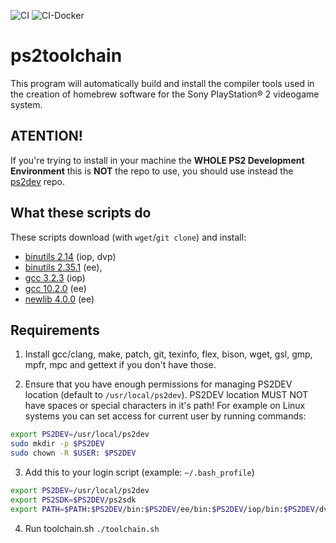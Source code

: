 ![CI](https://github.com/ps2dev/ps2toolchain/workflows/CI/badge.svg)
![CI-Docker](https://github.com/ps2dev/ps2toolchain/workflows/CI-Docker/badge.svg)

# ps2toolchain

This program will automatically build and install the compiler tools used in the creation of homebrew software for the Sony PlayStation® 2 videogame system.

## **ATENTION!**

If you're trying to install in your machine the **WHOLE PS2 Development Environment** this is **NOT** the repo to use, you should use instead the [ps2dev](https://github.com/ps2dev/ps2dev "ps2dev") repo.

## What these scripts do

These scripts download (with `wget`/`git clone`) and install:

-   [binutils 2.14](http://www.gnu.org/software/binutils/ "binutils") (iop, dvp)
-   [binutils 2.35.1](http://www.gnu.org/software/binutils/ "binutils") (ee),
-   [gcc 3.2.3](https://gcc.gnu.org/ "gcc") (iop)
-   [gcc 10.2.0](https://gcc.gnu.org/ "gcc") (ee)
-   [newlib 4.0.0](https://sourceware.org/newlib/ "newlib") (ee)

## Requirements

1.  Install gcc/clang, make, patch, git, texinfo, flex, bison, wget, gsl, gmp, mpfr, mpc and gettext if you don't have those.

2.  Ensure that you have enough permissions for managing PS2DEV location (default to `/usr/local/ps2dev`). PS2DEV location MUST NOT have spaces or special characters in it's path! For example on Linux systems you can set access for current user by running commands:

```bash
export PS2DEV=/usr/local/ps2dev
sudo mkdir -p $PS2DEV
sudo chown -R $USER: $PS2DEV
```

3.  Add this to your login script (example: `~/.bash_profile`)

```bash
export PS2DEV=/usr/local/ps2dev
export PS2SDK=$PS2DEV/ps2sdk
export PATH=$PATH:$PS2DEV/bin:$PS2DEV/ee/bin:$PS2DEV/iop/bin:$PS2DEV/dvp/bin:$PS2SDK/bin
```

4.  Run toolchain.sh
    `./toolchain.sh`
